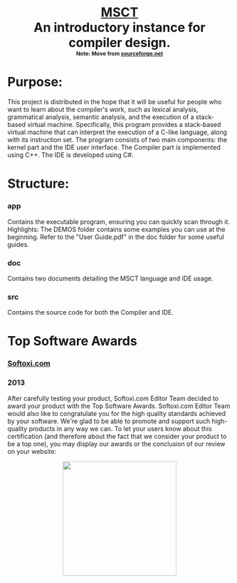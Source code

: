 <p align="center">
    <h1 align="center">
        <a href="https://github.com/knowing-top/MSCT">MSCT</a>
            <div class="center-text">
                An introductory instance for compiler design.
            <br>
           </div>
        <span style="font-size: 12px;">Note: Move from <a href="https://sourceforge.net/projects/msct/">sourceforge.net</a></span>
    </h1>
</p>



# Purpose:
This project is distributed in the hope that it will be useful for people who want to learn about the compiler's work, such as lexical analysis, grammatical analysis, semantic analysis, and the execution of a stack-based virtual machine.
Specifically, this program provides a stack-based virtual machine that can interpret the execution of a C-like language, along with its instruction set.
The program consists of two main components: the kernel part and the IDE user interface.
The Compiler part is implemented using C++.
The IDE is developed using C#.

# Structure:
### app
Contains the executable program, ensuring you can quickly scan through it.
Highlights:
The DEMOS folder contains some examples you can use at the beginning.
Refer to the "User Guide.pdf" in the doc folder for some useful guides.

### doc
Contains two documents detailing the MSCT language and IDE usage.

### src
Contains the source code for both the Compiler and IDE.

# Top Software Awards
### [Softoxi.com](https://softoxi.com)
### 2013
After carefully testing your product, Softoxi.com Editor Team decided to award your product with the Top Software Awards.
Softoxi.com Editor Team would also like to congratulate you for the high quality standards achieved by your software. We're glad to be able to promote and support such high-quality products in any way we can.
To let your users know about this certification (and therefore about the fact that we consider your product to be a top one), you may display our awards or the conclusion of our review on your website:

<p align="center">
  <a href="https://github.com/knowing-top/MSCT">
    <img src="https://github.com/knowing-top/MSCT/assets/173445895/c21efd2b-4b3f-4a89-b714-a5f1f24b5fa1"  height="256">
  </a>
</p>


